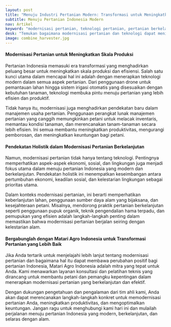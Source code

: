```yaml
---
layout: post
title: "Menuju Industri Pertanian Modern: Transformasi untuk Meningkatkan Produktivitas"
subtitle: Menuju Pertanian Indonesia Modern
nav: Artikel
keyword: "modernisasi pertanian, teknologi pertanian, pertanian berkelanjutan, Matari Agro Indonesia"
desk: "Temukan bagaimana modernisasi pertanian dan teknologi dapat meningkatkan skala produksi dan efisiensi pertanian di Indonesia dengan bimbingan Matari Agro Indonesia"
image: combine_harvester.jpg
---
```



#### Modernisasi Pertanian untuk Meningkatkan Skala Produksi

Pertanian Indonesia memasuki era transformasi yang menghadirkan peluang besar untuk meningkatkan skala produksi dan efisiensi. Salah satu kunci utama dalam mencapai hal ini adalah dengan menerapkan teknologi modern dalam semua aspek pertanian. Dari penggunaan drone untuk pemantauan lahan hingga sistem irigasi otomatis yang disesuaikan dengan kebutuhan tanaman, teknologi membuka pintu menuju pertanian yang lebih efisien dan produktif.

Tidak hanya itu, modernisasi juga menghadirkan pendekatan baru dalam manajemen usaha pertanian. Penggunaan perangkat lunak manajemen pertanian yang canggih memungkinkan petani untuk melacak inventaris, memantau kondisi tanaman, dan merencanakan tanam-tanaman secara lebih efisien. Ini semua membantu meningkatkan produktivitas, mengurangi pemborosan, dan meningkatkan keuntungan bagi petani.

#### Pendekatan Holistik dalam Modernisasi Pertanian Berkelanjutan

Namun, modernisasi pertanian tidak hanya tentang teknologi. Pentingnya memperhatikan aspek-aspek ekonomi, sosial, dan lingkungan juga menjadi fokus utama dalam menuju pertanian Indonesia yang modern dan berkelanjutan. Pendekatan holistik ini menempatkan keseimbangan antara pertumbuhan ekonomi, keadilan sosial, dan kelestarian lingkungan sebagai prioritas utama.

Dalam konteks modernisasi pertanian, ini berarti memperhatikan keberlanjutan lahan, penggunaan sumber daya alam yang bijaksana, dan kesejahteraan petani. Misalnya, mendorong praktik pertanian berkelanjutan seperti penggunaan pupuk organik, teknik pengendalian hama terpadu, dan pemupukan yang efisien adalah langkah-langkah penting dalam memastikan bahwa modernisasi pertanian berjalan seiring dengan kelestarian alam.

#### Bergabunglah dengan Matari Agro Indonesia untuk Transformasi Pertanian yang Lebih Baik

Jika Anda tertarik untuk menjelajahi lebih lanjut tentang modernisasi pertanian dan bagaimana hal itu dapat membawa perubahan positif bagi pertanian Indonesia, Matari Agro Indonesia adalah mitra yang tepat untuk Anda. Kami menawarkan layanan konsultasi dan pelatihan teknis yang dirancang untuk membantu petani dan pemangku kepentingan dalam menerapkan modernisasi pertanian yang berkelanjutan dan efektif.

Dengan dukungan pengetahuan dan pengalaman dari tim ahli kami, Anda akan dapat merencanakan langkah-langkah konkret untuk memodernisasi pertanian Anda, meningkatkan produktivitas, dan mengoptimalkan keuntungan. Jangan ragu untuk menghubungi kami hari ini dan mulailah perjalanan menuju pertanian Indonesia yang modern, berkelanjutan, dan selaras dengan alam.
